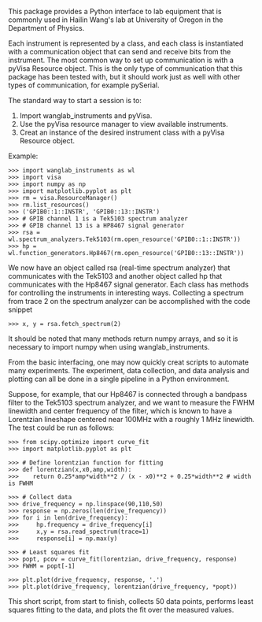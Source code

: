 This package provides a Python interface to lab equipment that is commonly
used in Hailin Wang's lab at University of Oregon in the Department of
Physics.  

Each instrument is represented by a class, and each class is
instantiated with a communication object that can send and receive bits from
the instrument.  The most common way to set up communication is with a pyVisa
Resource object.  This is the only type of communication that this package has
been tested with, but it should work just as well with other types of
communication, for example pySerial.

The standard way to start a session is to:
1. Import wanglab_instruments and pyVisa.
2. Use the pyVisa resource manager to view available instruments.
3. Creat an instance of the desired instrument class with a pyVisa
    Resource object.

Example:

    >>> import wanglab_instruments as wl
    >>> import visa
    >>> import numpy as np
    >>> import matplotlib.pyplot as plt
    >>> rm = visa.ResourceManager()
    >>> rm.list_resources()
    >>> ('GPIB0::1::INSTR', 'GPIB0::13::INSTR')
    >>> # GPIB channel 1 is a Tek5103 spectrum analyzer
    >>> # GPIB channel 13 is a HP8467 signal generator
    >>> rsa = wl.spectrum_analyzers.Tek5103(rm.open_resource('GPIB0::1::INSTR'))
    >>> hp = wl.function_generators.Hp8467(rm.open_resource('GPIB0::13::INSTR'))

We now have an object called rsa (real-time spectrum analyzer) that
communicates with the Tek5103 and another object called hp that communicates
with the Hp8467 signal generator.  Each class has methods for controlling the
instruments in interesting ways.  Collecting a spectrum from trace 2 on the
spectrum analyzer can be accomplished with the code snippet

    >>> x, y = rsa.fetch_spectrum(2)

It should be noted that many methods return numpy arrays, and so it is
necessary to import numpy when using wanglab_instruments.

From the basic interfacing, one may now quickly creat scripts to automate many
experiments.  The experiment, data collection, and data analysis and plotting
can all be done in a single pipeline in a Python environment.  

Suppose, for example, that our Hp8467 is connected through a bandpass filter
to the Tek5103 spectrum analyzer, and we want to measure the FWHM linewidth
and center frequency of the filter, which is known to have a Lorentzian
lineshape centered near 100MHz with a roughly 1 MHz linewidth.  The test could
be run as follows:

    >>> from scipy.optimize import curve_fit
    >>> import matplotlib.pyplot as plt
   
    >>> # Define lorentzian function for fitting
    >>> def lorentzian(x,x0,amp,width):
    >>>    return 0.25*amp*width**2 / (x - x0)**2 + 0.25*width**2 # width is FWHM
   
    >>> # Collect data
    >>> drive_frequency = np.linspace(90,110,50)
    >>> response = np.zeros(len(drive_frequency))
    >>> for i in len(drive_frequency):
    >>>     hp.frequency = drive_frequency[i]
    >>>     x,y = rsa.read_spectrum(trace=1)
    >>>     response[i] = np.max(y)
   
    >>> # Least squares fit
    >>> popt, pcov = curve_fit(lorentzian, drive_frequency, response)
    >>> FWHM = popt[-1]

    >>> plt.plot(drive_frequency, response, '.')
    >>> plt.plot(drive_frequency, lorentzian(drive_frequency, *popt))

This short script, from start to finish, collects 50 data points, performs
least squares fitting to the data, and plots the fit over the measured values.  
